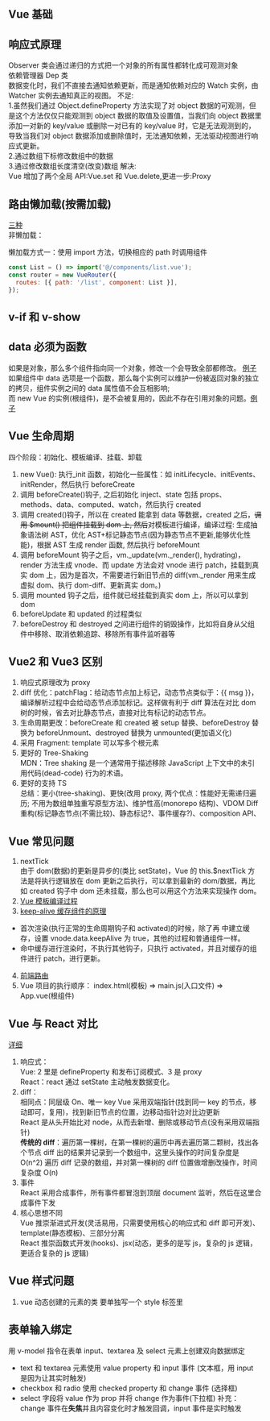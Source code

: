 ## Vue 基础

<!-- [Vue](https://vue-js.com/learn-vue/start/#_1-%E5%89%8D%E8%A8%80)   -->
<!-- [响应式原理](https://juejin.cn/post/6857669921166491662) -->

## 响应式原理

Observer 类会通过递归的方式把一个对象的所有属性都转化成可观测对象  
依赖管理器 Dep 类  
数据变化时，我们不直接去通知依赖更新，而是通知依赖对应的 Watch 实例，由 Watcher 实例去通知真正的视图。
不足:  
1.虽然我们通过 Object.defineProperty 方法实现了对 object 数据的可观测，但是这个方法仅仅只能观测到 object 数据的取值及设置值，当我们向 object 数据里添加一对新的 key/value 或删除一对已有的 key/value 时，它是无法观测到的，导致当我们对 object 数据添加或删除值时，无法通知依赖，无法驱动视图进行响应式更新。  
2.通过数组下标修改数组中的数据  
3.通过修改数组长度清空(改变)数组
解决:  
Vue 增加了两个全局 API:Vue.set 和 Vue.delete,更进一步:Proxy

## 路由懒加载(按需加载)

[三种](https://www.cnblogs.com/smzd/p/8665676.html)  
非懒加载：

<!-- ```js
const List = () => import("@/components/list.vue");
const router = new VueRouter({
  routes: [{ path: "/list", component: List }],
});
``` -->

懒加载方式一：使用 import 方法，切换相应的 path 时调用组件

```js
const List = () => import('@/components/list.vue');
const router = new VueRouter({
  routes: [{ path: '/list', component: List }],
});
```

## v-if 和 v-show

## data 必须为函数

如果是对象，那么多个组件指向同一个对象，修改一个会导致全部都修改。
[例子](https://www.dazhuanlan.com/ren2012r4/topics/1192478)
如果组件中 data 选项是一个函数，那么每个实例可以维护一份被返回对象的独立的拷贝，组件实例之间的 data 属性值不会互相影响;  
而 new Vue 的实例(根组件)，是不会被复用的，因此不存在引用对象的问题。[例子](https://www.cnblogs.com/lovekunkun/p/12144596.html)

## Vue 生命周期

四个阶段：初始化、模板编译、挂载、卸载

1. new Vue(): 执行\_init 函数，初始化一些属性：如 initLifecycle、initEvents、initRender，然后执行 beforeCreate
2. 调用 beforeCreate()钩子, 之后初始化 inject、state 包括 props、methods、data、computed、watch，然后执行 created
3. 调用 created()钩子，所以在 created 能拿到 data 等数据，created 之后，~~调用 \$mount() 把组件挂载到 dom 上, 然后~~对模板进行编译，编译过程: 生成抽象语法树 AST，优化 AST+标记静态节点(因为静态节点不更新,能够优化性能)，根据 AST 生成 render 函数, 然后执行 beforeMount
4. 调用 beforeMount 钩子之后，vm.\_update(vm.\_render(), hydrating)，render 方法生成 vnode、而 update 方法会对 vnode 进行 patch，挂载到真实 dom 上，因为是首次，不需要进行新旧节点的 diff(vm.\_render 用来生成虚拟 dom、执行 dom-diff、更新真实 dom。)
5. 调用 mounted 钩子之后，组件就已经挂载到真实 dom 上，所以可以拿到 dom
6. beforeUpdate 和 updated 的过程类似
7. beforeDestroy 和 destroyed 之间进行组件的销毁操作，比如将自身从父组件中移除、取消依赖追踪、移除所有事件监听器等

## Vue2 和 Vue3 区别

1. 响应式原理改为 proxy
2. diff 优化：patchFlag：给动态节点加上标记，动态节点类似于：{{ msg }}，编译解析过程中会给动态节点添加标记。这样做有利于 diff 算法在对比 dom 树的时候，省去对比静态节点，直接对比有标记的动态节点。
3. 生命周期更改：beforeCreate 和 created 被 setup 替换、beforeDestroy 替换为 beforeUnmount、destroyed 替换为 unmounted(更加语义化)
4. 采用 Fragment: template 可以写多个根元素
5. 更好的 Tree-Shaking  
   MDN：Tree shaking 是一个通常用于描述移除 JavaScript 上下文中的未引用代码(dead-code) 行为的术语。
6. 更好的支持 TS  
   总结：更小(tree-shaking)、更快(改用 proxy, 两个优点：性能好无需递归遍历; 不用为数组单独重写原型方法)、维护性高(monorepo 结构)、VDOM Diff 重构(标记静态节点(不需比较)、静态标记?、事件缓存?)、composition API、

## Vue 常见问题

1. nextTick  
   由于 dom(数据)的更新是异步的(类比 setState)，Vue 的 this.\$nextTick 方法是将执行逻辑放在 dom 更新之后执行，可以拿到最新的 dom/数据，再比如 created 钩子中 dom 还未挂载，那么也可以用这个方法来实现操作 dom。
2. [Vue 模板编译过程](https://juejin.cn/post/6863241580753616903#heading-12)
3. [keep-alive 缓存组件的原理](https://segmentfault.com/a/1190000022248237)

- 首次渲染(执行正常的生命周期钩子和 activated)的时候，除了再 <keep-alive /> 中建立缓存，设置 vnode.data.keepAlive 为 true，其他的过程和普通组件一样。
- 命中缓存进行渲染时，不执行其他钩子，只执行 activated，并且对缓存的组件进行 patch，进行更新。

4. [前端路由](https://juejin.cn/post/6844903890278694919#heading-4)
5. Vue 项目的执行顺序： index.html(模板) => main.js(入口文件) => App.vue(根组件)

## Vue 与 React 对比

[详细](https://juejin.cn/post/6844904158093377549#heading-2)

1. 响应式：  
   Vue: 2 里是 defineProperty 和发布订阅模式、3 是 proxy  
   React：react 通过 setState 主动触发数据变化。
2. diff：  
    相同点：同层级 On、唯一 key
   Vue 采用双端指针(找到同一 key 的节点，移动即可，复用)，找到新旧节点的位置，边移动指针边对比边更新  
    React 是从头开始比对 node，从而去新增、删除或移动节点(没有采用双端指针)  
    **传统的 diff**：遍历第一棵树，在第一棵树的遍历中再去遍历第二颗树，找出各个节点 diff 出的结果并记录到一个数组中，这里头操作的时间复杂度是 O(n^2)
   遍历 diff 记录的数组，并对第一棵树的 diff 位置做增删改操作，时间复杂度 O(n)
3. 事件  
   React 采用合成事件，所有事件都冒泡到顶层 document 监听，然后在这里合成事件下发
4. 核心思想不同  
   Vue 推崇渐进式开发(灵活易用，只需要使用核心的响应式和 diff 即可开发)、template(静态模板)、三部分分离  
   React 推崇函数式开发(hooks)、jsx(动态，更多的是写 js，复杂的 js 逻辑，更适合复杂的 js 逻辑)

## Vue 样式问题

1. vue 动态创建的元素的类 要单独写一个 style 标签里

## 表单输入绑定

用 v-model 指令在表单 input、textarea 及 select 元素上创建双向数据绑定

- text 和 textarea 元素使用 value property 和 input 事件 (文本框，用 input 是因为让其实时触发)
- checkbox 和 radio 使用 checked property 和 change 事件 (选择框)
- select 字段将 value 作为 prop 并将 change 作为事件(下拉框)
  补充：change 事件在**失焦**并且内容变化时才触发回调，input 事件是实时触发
